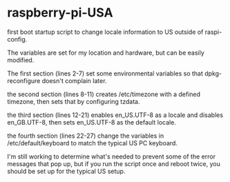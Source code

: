 # raspberry-pi-USA
first boot startup script to change locale information to US outside of raspi-config.

The variables are set for my location and hardware, but can be easily modified.

The first section (lines 2-7) set some environmental variables so that dpkg-reconfigure doesn't complain later.

the second section (lines 8-11) creates /etc/timezone with a defined timezone, then sets that by configuring tzdata.

the third section (lines 12-21) enables en_US.UTF-8 as a locale and disables en_GB.UTF-8, then sets en_US.UTF-8 as the default locale.

the fourth section (lines 22-27) change the variables in /etc/default/keyboard to match the typical US PC keyboard.

I'm still working to determine what's needed to prevent some of the error messages that pop up, but if you run the script once and reboot
twice, you should be set up for the typical US setup.
